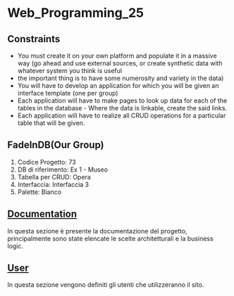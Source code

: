 # Web_Programming_25

## Constraints
- You must create it on your own platform and populate it in a massive way (go ahead and use external sources, or create synthetic data with whatever system you think is useful
- the important thing is to have some numerosity and variety in the data)
- You will have to develop an application for which you will be given an interface template (one per group)
- Each application will have to make pages to look up data for each of the tables in the database - Where the data is linkable, create the said links. 
- Each application will have to realize all CRUD 
operations for a particular table that will be given.

## FadeInDB(Our Group)
1. Codice Progetto: 73
2. DB di riferimento: Ex 1 - Museo
3. Tabella per CRUD: Opera
4. Interfaccia: Interfaccia 3
5. Palette: Bianco

## [ Documentation](documentation/documentation.md)
In questa sezione è presente la documentazione del progetto, principalmente sono state elencate le scelte architetturali e la business logic.

## [ User](documentation/documentation_user.md)
In questa sezione vengono definiti gli utenti che utilizzeranno il sito.
